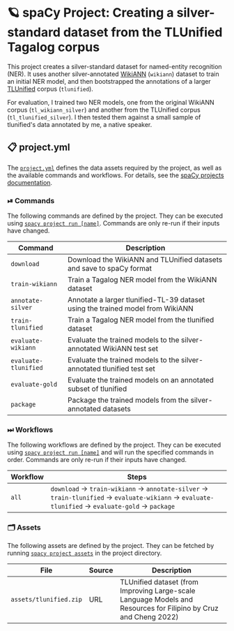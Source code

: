 <!-- SPACY PROJECT: AUTO-GENERATED DOCS START (do not remove) -->

# 🪐 spaCy Project: Creating a silver-standard dataset from the TLUnified Tagalog corpus

This project creates a silver-standard dataset for named-entity recognition
(NER). It uses another silver-annotated
[WikiANN](https://huggingface.co/datasets/wikiann) (`wikiann`) dataset to
train an initial NER model, and then bootstrapped the annotations of a larger
[TLUnified](https://arxiv.org/abs/2111.06053) corpus (`tlunified`).

For evaluation, I trained two NER models, one from the original WikiANN corpus
(`tl_wikiann_silver`) and another from the TLUnified corpus
(`tl_tlunified_silver`). I then tested them against a small sample of
tlunified's data annotated by me, a native speaker.


## 📋 project.yml

The [`project.yml`](project.yml) defines the data assets required by the
project, as well as the available commands and workflows. For details, see the
[spaCy projects documentation](https://spacy.io/usage/projects).

### ⏯ Commands

The following commands are defined by the project. They
can be executed using [`spacy project run [name]`](https://spacy.io/api/cli#project-run).
Commands are only re-run if their inputs have changed.

| Command | Description |
| --- | --- |
| `download` | Download the WikiANN and TLUnified datasets and save to spaCy format |
| `train-wikiann` | Train a Tagalog NER model from the WikiANN dataset |
| `annotate-silver` | Annotate a larger tlunified-TL-39 dataset using the trained model from WikiANN |
| `train-tlunified` | Train a Tagalog NER model from the tlunified dataset |
| `evaluate-wikiann` | Evaluate the trained models to the silver-annotated WikiANN test set |
| `evaluate-tlunified` | Evaluate the trained models to the silver-annotated tlunified test set |
| `evaluate-gold` | Evaluate the trained models on an annotated subset of tlunified |
| `package` | Package the trained models from the silver-annotated datasets |

### ⏭ Workflows

The following workflows are defined by the project. They
can be executed using [`spacy project run [name]`](https://spacy.io/api/cli#project-run)
and will run the specified commands in order. Commands are only re-run if their
inputs have changed.

| Workflow | Steps |
| --- | --- |
| `all` | `download` &rarr; `train-wikiann` &rarr; `annotate-silver` &rarr; `train-tlunified` &rarr; `evaluate-wikiann` &rarr; `evaluate-tlunified` &rarr; `evaluate-gold` &rarr; `package` |

### 🗂 Assets

The following assets are defined by the project. They can
be fetched by running [`spacy project assets`](https://spacy.io/api/cli#project-assets)
in the project directory.

| File | Source | Description |
| --- | --- | --- |
| `assets/tlunified.zip` | URL | TLUnified dataset (from Improving Large-scale Language Models and Resources for Filipino by Cruz and Cheng 2022) |

<!-- SPACY PROJECT: AUTO-GENERATED DOCS END (do not remove) -->